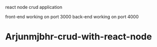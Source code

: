 react node crud application

front-end working on port 3000
back-end working on port 4000
# Arjunmjbhr-crud-with-react-node
